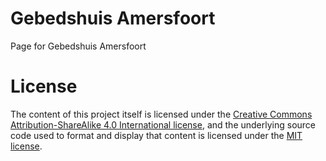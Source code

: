 Gebedshuis Amersfoort
====================

Page for Gebedshuis Amersfoort

License
=======

The content of this project itself is licensed under the
[Creative Commons Attribution-ShareAlike 4.0 International license](http://creativecommons.org/licenses/by-sa/4.0/deed),
and the underlying source code used to format and display that content
is licensed under the [MIT license](https://github.com/DotYou/gebedshuisamersfoort/blob/master/LICENSE).
